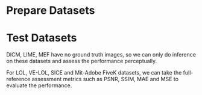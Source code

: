 # Prepare Datasets


# Test Datasets
DICM, LIME, MEF have no ground truth images, so we can only do inference on these datasets and assess the performance perceptually.

For LOL, VE-LOL, SICE and Mit-Adobe FiveK datasets, we can take the full-reference assessment metrics such as PSNR, SSIM, MAE and MSE to evaluate the performance.

